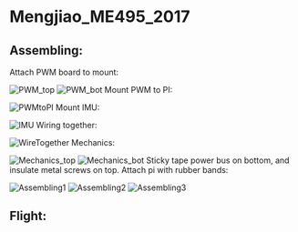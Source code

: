 # Mengjiao_ME495_2017

## Assembling:
Attach PWM board to mount:

![PWM_top](https://github.com/MuMu1018/Mengjiao_ME495_2017/blob/master/Assembling%20Pictures/PWM1.png)
![PWM_bot](https://github.com/MuMu1018/Mengjiao_ME495_2017/blob/master/Assembling%20Pictures/PWM2.png)
Mount PWM to PI:

![PWMtoPI](https://github.com/MuMu1018/Mengjiao_ME495_2017/blob/master/Assembling%20Pictures/PWMtoPI.png)
Mount IMU:

![IMU](https://github.com/MuMu1018/Mengjiao_ME495_2017/blob/master/Assembling%20Pictures/IMU.png)
Wiring together:

![WireTogether](https://github.com/MuMu1018/Mengjiao_ME495_2017/blob/master/Assembling%20Pictures/WireTogether.png)
Mechanics:

![Mechanics_top](https://github.com/MuMu1018/Mengjiao_ME495_2017/blob/master/Assembling%20Pictures/mechanics_top.png)
![Mechanics_bot](https://github.com/MuMu1018/Mengjiao_ME495_2017/blob/master/Assembling%20Pictures/mechanics_bot.png)
Sticky tape power bus on bottom, and insulate metal screws on top. Attach pi with rubber bands:

![Assembling1](https://github.com/MuMu1018/Mengjiao_ME495_2017/blob/master/Assembling%20Pictures/assembling1.png)
![Assembling2](https://github.com/MuMu1018/Mengjiao_ME495_2017/blob/master/Assembling%20Pictures/assembling2.png)
![Assembling3](https://github.com/MuMu1018/Mengjiao_ME495_2017/blob/master/Assembling%20Pictures/assembling3.png)

## Flight:

